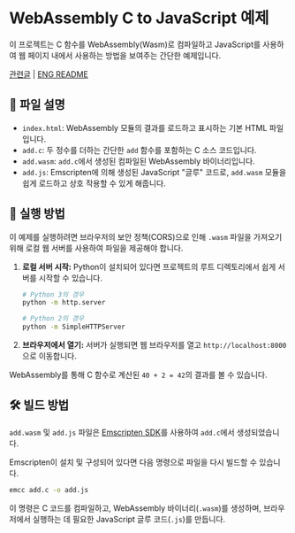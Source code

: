 # WebAssembly C to JavaScript 예제

이 프로젝트는 C 함수를 WebAssembly(Wasm)로 컴파일하고 JavaScript를 사용하여 웹 페이지 내에서 사용하는 방법을 보여주는 간단한 예제입니다.

[관련글](https://velog.io/@hwan_lee/%EC%96%B4%EC%85%88%EB%B8%94%EB%A6%AC%EB%A1%9C-%EC%9B%B9-%EB%A7%8C%EB%93%A4%EA%B8%B0) | [ENG README](https://github.com/HwanLee-0321/webAssembly)

## 📂 파일 설명

- `index.html`: WebAssembly 모듈의 결과를 로드하고 표시하는 기본 HTML 파일입니다.
- `add.c`: 두 정수를 더하는 간단한 `add` 함수를 포함하는 C 소스 코드입니다.
- `add.wasm`: `add.c`에서 생성된 컴파일된 WebAssembly 바이너리입니다.
- `add.js`: Emscripten에 의해 생성된 JavaScript "글루" 코드로, `add.wasm` 모듈을 쉽게 로드하고 상호 작용할 수 있게 해줍니다.

## 🚀 실행 방법

이 예제를 실행하려면 브라우저의 보안 정책(CORS)으로 인해 `.wasm` 파일을 가져오기 위해 로컬 웹 서버를 사용하여 파일을 제공해야 합니다.

1. **로컬 서버 시작:**
   Python이 설치되어 있다면 프로젝트의 루트 디렉토리에서 쉽게 서버를 시작할 수 있습니다.

   ```bash
   # Python 3의 경우
   python -m http.server

   # Python 2의 경우
   python -m SimpleHTTPServer
   ```

2. **브라우저에서 열기:**
   서버가 실행되면 웹 브라우저를 열고 `http://localhost:8000`으로 이동합니다.

WebAssembly를 통해 C 함수로 계산된 `40 + 2 = 42`의 결과를 볼 수 있습니다.

## 🛠️ 빌드 방법

`add.wasm` 및 `add.js` 파일은 [Emscripten SDK](https://emscripten.org/)를 사용하여 `add.c`에서 생성되었습니다.

Emscripten이 설치 및 구성되어 있다면 다음 명령으로 파일을 다시 빌드할 수 있습니다.

```bash
emcc add.c -o add.js
```

이 명령은 C 코드를 컴파일하고, WebAssembly 바이너리(`.wasm`)를 생성하며, 브라우저에서 실행하는 데 필요한 JavaScript 글루 코드(`.js`)를 만듭니다.
